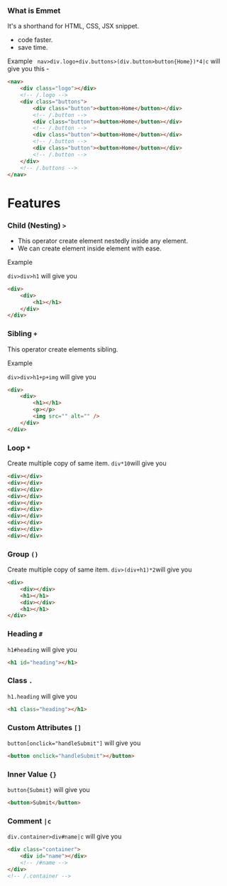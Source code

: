 ### What is Emmet

It's a shorthand for HTML, CSS, JSX snippet.

- code faster.
- save time.

Example
` nav>div.logo+div.buttons>(div.button>button{Home})*4|c`
will give you this -

```html
<nav>
	<div class="logo"></div>
	<!-- /.logo -->
	<div class="buttons">
		<div class="button"><button>Home</button></div>
		<!-- /.button -->
		<div class="button"><button>Home</button></div>
		<!-- /.button -->
		<div class="button"><button>Home</button></div>
		<!-- /.button -->
		<div class="button"><button>Home</button></div>
		<!-- /.button -->
	</div>
	<!-- /.buttons -->
</nav>
```

# Features

### Child (Nesting) `>`

- This operator create element nestedly inside any element.
- We can create element inside element with ease.

Example

`div>div>h1` will give you

```html
<div>
	<div>
		<h1></h1>
	</div>
</div>
```

### Sibling `+`

This operator create elements sibling.

Example

`div>div>h1+p+img` will give you

```html
<div>
	<div>
		<h1></h1>
		<p></p>
		<img src="" alt="" />
	</div>
</div>
```

### Loop `*`

Create multiple copy of same item.
`div*10`will give you

```html
<div></div>
<div></div>
<div></div>
<div></div>
<div></div>
<div></div>
<div></div>
<div></div>
<div></div>
<div></div>
```

### Group `()`

Create multiple copy of same item.
`div>(div+h1)*2`will give you

```html
<div>
	<div></div>
	<h1></h1>
	<div></div>
	<h1></h1>
</div>
```

### Heading `#`

`h1#heading` will give you

```html
<h1 id="heading"></h1>
```

### Class `.`

`h1.heading` will give you

```html
<h1 class="heading"></h1>
```

### Custom Attributes `[]`

`button[onclick="handleSubmit"]` will give you

```html
<button onclick="handleSubmit"></button>
```

### Inner Value `{}`

`button{Submit}` will give you

```html
<button>Submit</button>
```

### Comment `|c`

`div.container>div#name|c` will give you

```html
<div class="container">
	<div id="name"></div>
	<!-- /#name -->
</div>
<!-- /.container -->
```
